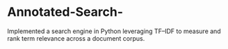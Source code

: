 # Annotated-Search-
Implemented a search engine in Python leveraging TF–IDF to measure and rank term relevance across a document corpus.

